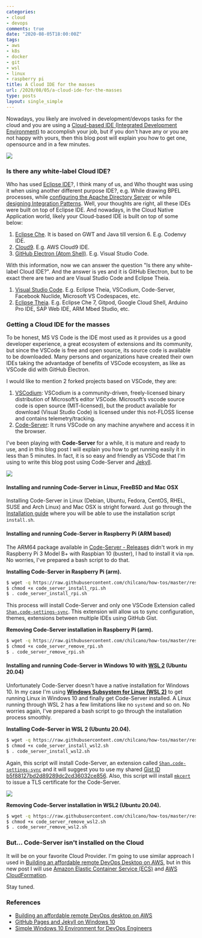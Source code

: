 ```yaml
---
categories:
- cloud
- devops
comments: true
date: "2020-08-05T18:00:00Z"
tags:
- aws
- k8s
- docker
- git
- wsl
- linux
- raspberry pi
title: A Cloud IDE for the masses
url: /2020/08/05/a-cloud-ide-for-the-masses
type: posts
layout: single_simple
---
```

Nowadays, you likely are involved in development/devops tasks for the cloud and you are using a [Cloud-based IDE (Integrated Development Environment)](https://en.wikipedia.org/wiki/Online_integrated_development_environment) to accomplish your job, but if you don't have any or you are not happy with yours, then this blog post will explain you how to get one, opensource and in a few minutes.

![](/assets/blog20200805_cloud_ide/cloud-ide-1-evolution.png)

<!--more-->

### Is there any white-label Cloud IDE?

Who has used [Eclipse IDE](https://www.eclipse.org/eclipseide/)?, I think many of us, and Who thought was using it when using another different purpose IDE?, e.g. While drawing BPEL processes, while [configuring the Apache Directory Server](https://directory.apache.org/studio/) or while [designing Integration Patterns](https://wso2.com/integration/integration-studio/). Well, your thoughts are right, all these IDEs were built on top of Eclipse IDE.
And nowadays, in the Cloud Native Application world, likely your Cloud-based IDE is built on top of some below:  

1. [Eclipse Che](https://www.eclipse.org/che/). It is based on GWT and Java till version 6. E.g. Codenvy IDE.
2. [Cloud9](https://github.com/c9). E.g. AWS Cloud9 IDE.
3. [GitHub Electron (Atom Shell)](https://www.electronjs.org/). E.g. Visual Studio Code. 

With this information, now we can answer the question "Is there any white-label Cloud IDE?". And the answer is yes and it is GitHub Electron, but to be exact there are two and are Visual Studio Code and Eclipse Theia.

1. [Visual Studio Code](https://github.com/microsoft/vscode). E.g. Eclipse Theia, VSCodium, Code-Server, Facebook Nuclide, Microsoft VS Codespaces, etc. 
2. [Eclipse Theia](https://theia-ide.org/). E.g. Eclipse Che 7, Gitpod, Google Cloud Shell, Arduino Pro IDE, SAP Web IDE, ARM Mbed Studio, etc.

### Getting a Cloud IDE for the masses

To be honest, MS VS Code is the IDE most used as it provides us a good developer experience, a great ecosystem of extensions and its community, but since the VSCode is free and open source, its source code is available to be downloaded. Many persons and organizations have created their own IDEs taking the advantadge of benefits of VSCode ecosystem, as like as VSCode did with GitHub Electron.

I would like to mention 2 forked projects based on VSCode, they are:

1. [VSCodium](https://vscodium.com): VSCodium is a community-driven, freely-licensed binary distribution of Microsoft’s editor VSCode. Microsoft’s vscode source code is open source (MIT-licensed), but the product available for download (Visual Studio Code) is licensed under this not-FLOSS license and contains telemetry/tracking. 
2. [Code-Server](https://github.com/cdr/code-server): It runs VSCode on any machine anywhere and access it in the browser.

I've been playing with __Code-Server__ for a while, it is mature and ready to use, and in this blog post I will explain you how to get running easily it in less than 5 minutes. In fact, it is so easy and friendly as VSCode that I'm using to write this blog post using Code-Server and [Jekyll](https://jekyllrb.com).

[![](/assets/blog20200805_cloud_ide/cloud-ide-2-using-code-server-and-jekyll-on-wsl2.png)](/assets/blog20200805_cloud_ide/cloud-ide-2-using-code-server-and-jekyll-on-wsl2.png)

#### Installing and running Code-Server in Linux, FreeBSD and Mac OSX

Installing Code-Server in Linux (Debian, Ubuntu, Fedora, CentOS, RHEL, SUSE and Arch Linux) and Mac OSX is stright forward. Just go through the [Installation guide](https://github.com/cdr/code-server/blob/master/doc/install.md) where you will be able to use the installation script `install.sh`.

#### Installing and running Code-Server in Raspberry Pi (ARM based) 

The ARM64 package available in [Code-Server - Releases](https://github.com/cdr/code-server/releases) didn't work in my Raspberry Pi 3 Model B+ with Raspbian 10 (buster), I had to install it via `npm`. No worries, I've prepared a bash script to do that.

__Installing Code-Server in Raspberry Pi (arm).__   
```sh
$ wget -q https://raw.githubusercontent.com/chilcano/how-tos/master/resources/code_server_install_rpi.sh
$ chmod +x code_server_install_rpi.sh
$ . code_server_install_rpi.sh
```
This process will install Code-Server and only one VSCode Extension called [`Shan.code-settings-sync`](https://marketplace.visualstudio.com/items?itemName=Shan.code-settings-sync). This extension will allow us to sync configuration, themes, extensions between multiple IDEs using GitHub Gist.  

__Removing Code-Server installation in Raspberry Pi (arm).__   
```sh
$ wget -q https://raw.githubusercontent.com/chilcano/how-tos/master/resources/code_server_remove_rpi.sh
$ chmod +x code_server_remove_rpi.sh
$ . code_server_remove_rpi.sh
```

#### Installing and running Code-Server in Windows 10 with [WSL 2](https://docs.microsoft.com/en-us/windows/wsl/) (Ubuntu 20.04)

Unfortunately Code-Server doesn't have a native installation for Windows 10. In my case I'm using __[Windows Subsystem for Linux (WSL 2)](https://docs.microsoft.com/en-us/windows/wsl/)__ to get running Linux in Windows 10 and finally get Code-Server installed.
A Linux running through WSL 2 has a few limitations like no `systemd` and so on. No worries again, I've prepared a bash script to go through the installation process smoothly. 

__Installing Code-Server in WSL 2 (Ubuntu 20.04).__   
```sh
$ wget -q https://raw.githubusercontent.com/chilcano/how-tos/master/resources/code_server_install_wsl2.sh
$ chmod +x code_server_install_wsl2.sh 
$ . code_server_install_wsl2.sh
```
Again, this script will install Code-Server, an extension called [`Shan.code-settings-sync`](https://marketplace.visualstudio.com/items?itemName=Shan.code-settings-sync) and it will suggest you to use my shared [Gist ID b5f88127bd2d89289dc2cd36032ce856](https://gist.github.com/chilcano/b5f88127bd2d89289dc2cd36032ce856). Also, this script will install [`mkcert`](https://github.com/FiloSottile/mkcert) to issue a TLS certificate for the Code-Server.

[![](/assets/blog20200805_cloud_ide/cloud-ide-3-code-server-settings-sync-ext-mkcert-tls.png)](/assets/blog20200805_cloud_ide/cloud-ide-3-code-server-settings-sync-ext-mkcert-tls.png)

__Removing Code-Server installation in WSL2 (Ubuntu 20.04).__   
```sh
$ wget -q https://raw.githubusercontent.com/chilcano/how-tos/master/resources/code_server_remove_wsl2.sh
$ chmod +x code_server_remove_wsl2.sh
$ . code_server_remove_wsl2.sh
```

### But... Code-Server isn't installed on the Cloud 

It will be on your favorite Cloud Provider. I'm going to use similar approach I used in [Building an affordable remote DevOps Desktop on AWS](https://holisticsecurity.io/2020/04/09/building-an-affordable-remote-devops-desktop-on-aws), but in this new post I will use [Amazon Elastic Container Service (ECS)](https://aws.amazon.com/ecs/) and [AWS CloudFormation](https://aws.amazon.com/cloudformation/).

Stay tuned.


### References

- [Building an affordable remote DevOps desktop on AWS](https://holisticsecurity.io/2020/04/09/building-an-affordable-remote-devops-desktop-on-aws)
- [GitHub Pages and Jekyll on Windows 10](https://holisticsecurity.io/2020/03/30/github-pages-and-jekyll-on-windows-10)
- [Simple Windows 10 Environment for DevOps Engineers](https://holisticsecurity.io/2020/03/29/simple-windows10-env-with-vscode-git-terraform-awscli-for-devops-engineers)
